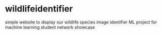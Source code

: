 # wildlifeidentifier
simple website to display our wildlife species image identifier ML project for machine learning student network showcase 

